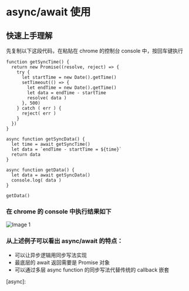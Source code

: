 # async/await 使用

## 快速上手理解

先复制以下这段代码，在粘贴在 chrome 的控制台 console 中，按回车键执行

    function getSyncTime() {
      return new Promise((resolve, reject) => {
        try {
          let startTime = new Date().getTime()
          setTimeout(() => {
            let endTime = new Date().getTime()
            let data = endTime - startTime
            resolve( data )
          }, 500)
        } catch ( err ) {
          reject( err )
        }
      })
    }

    async function getSyncData() {
      let time = await getSyncTime()
      let data = `endTime - startTime = ${time}`
      return data
    }

    async function getData() {
      let data = await getSyncData()
      console.log( data )
    }

    getData()

### 在 chrome 的 console 中执行结果如下

![Image 1](_media/25d60fe3f0cb4aa4a23a83c613b44873.png)

### 从上述例子可以看出 async/await 的特点：

- 可以让异步逻辑用同步写法实现
- 最底层的 await 返回需要是 Promise 对象
- 可以通过多层 async function 的同步写法代替传统的 callback 嵌套

[async]:
